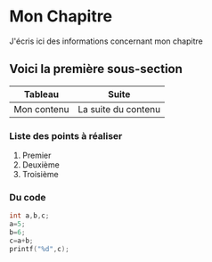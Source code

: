 # Mon Chapitre
J'écris ici des informations concernant mon chapitre
## Voici la première sous-section
|Tableau|Suite|
|-------|-----|
|Mon contenu|La suite du contenu|
### Liste des points à réaliser
1. Premier
1. Deuxième
1. Troisième
### Du code
``` C
int a,b,c;
a=5;
b=6;
c=a+b;
printf("%d",c);
```
